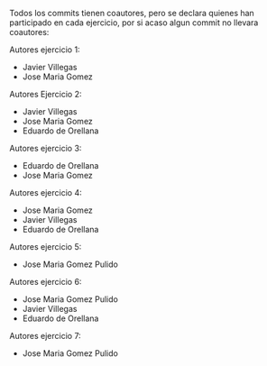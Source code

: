Todos los commits tienen coautores, pero se declara quienes han participado en cada ejercicio, por si acaso algun commit no llevara coautores:

Autores ejercicio 1:
- Javier Villegas
- Jose Maria Gomez

Autores Ejercicio 2:
- Javier Villegas
- Jose Maria Gomez
- Eduardo de Orellana

Autores ejercicio 3:
- Eduardo de Orellana
- Jose Maria Gomez

Autores ejercicio 4:
- Jose Maria Gomez
- Javier Villegas
- Eduardo de Orellana

Autores ejercicio 5:
- Jose Maria Gomez Pulido

Autores ejercicio 6:
- Jose Maria Gomez Pulido
- Javier Villegas
- Eduardo de Orellana

Autores ejercicio 7:
- Jose Maria Gomez Pulido
